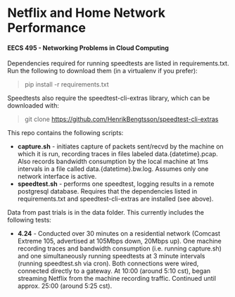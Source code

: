# Netflix and Home Network Performance
#### EECS 495 - Networking Problems in Cloud Computing

Dependencies required for running speedtests are listed in requirements.txt. Run the following to download them (in a virtualenv if you prefer):
> pip install -r requirements.txt

Speedtests also require the speedtest-cli-extras library, which can be downloaded with:
> git clone https://github.com/HenrikBengtsson/speedtest-cli-extras

This repo contains the following scripts:
* **capture.sh** - initiates capture of packets sent/recvd by the machine on which it is run, recording traces in files labeled data.{datetime}.pcap. Also records bandwidth consumption by the local machine at 1ms intervals in a file called data.{datetime}.bw.log. Assumes only one network interface is active.
* **speedtest.sh** - performs one speedtest, logging results in a remote postgresql database. Requires that the dependencies listed in requirements.txt and speedtest-cli-extras are installed (see above).

Data from past trials is in the data folder. This currently includes the following tests:
* **4.24** - Conducted over 30 minutes on a residential network (Comcast Extreme 105, advertised at 105Mbps down, 20Mbps up). One machine recording traces and bandwidth consumption (i.e. running capture.sh) and one simultaneously running speedtests at 3 minute intervals (running speedtest.sh via cron). Both connections were wired, connected directly to a gateway. At 10:00 (around 5:10 cst), began streaming Netflix from the machine recording traffic. Continued until approx. 25:00 (around 5:25 cst).
